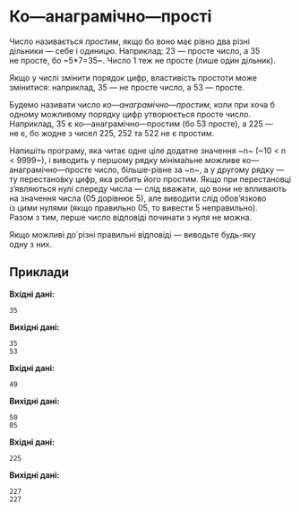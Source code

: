 # Ко—анаграмічно—прості

Число називається *простим*, якщо бо&nbsp;воно має рівно два різні дільники&nbsp;— себе і&nbsp;одиницю. Наприклад: 23&nbsp;— просте число, а&nbsp;35 не&nbsp;просте, бо&nbsp;~5*7=35~. Число&nbsp;1 теж не&nbsp;просте (лише один дільник).

Якщо у&nbsp;числі змінити порядок цифр, властивість простоти може змінитися: наприклад,&nbsp;35&nbsp;— не&nbsp;просте число, а&nbsp;53&nbsp;— просте.

Будемо називати число *ко—анаграмічно—простим*, коли при хоча&nbsp;б одному можливому порядку цифр утворюється&nbsp;просте число. Наприклад,&nbsp;35 є&nbsp;ко—анаграмічно—простим (бо&nbsp;53 просте), а&nbsp;225&nbsp;— не&nbsp;є, бо&nbsp;жодне&nbsp;з&nbsp;чисел 225, 252 та&nbsp;522 не&nbsp;є&nbsp;простим.

Напишіть програму, яка&nbsp;читає одне ціле додатне значення ~n~ (~10 < n < 9999~), і&nbsp;виводить у&nbsp;першому рядку мініма́льне можливе ко—анаграмічно—просте число, більше-рівне за&nbsp;~n~, а&nbsp;у&nbsp;другому рядку&nbsp;— ту перестано́вку цифр, яка&nbsp;робить його простим. Якщо&nbsp;при перестановці з’являються нулі спереду числа&nbsp;— слід вважати, що&nbsp;вони не&nbsp;впливають на&nbsp;значення числа (05 дорівнює 5), але&nbsp;виводити слід обов’язково із&nbsp;цими нулями (якщо правильно 05, то&nbsp;вивести 5&nbsp;неправильно). Разом&nbsp;з&nbsp;тим, перше число відпові́ді починати з&nbsp;нуля не&nbsp;можна.

Якщо можливі до́&nbsp;різні правильні відпові́ді&nbsp;— виводьте будь-яку одну&nbsp;з&nbsp;них.

## Приклади

**Вхідні дані:**
```
35
```

**Вихідні дані:**
```
35
53
```

**Вхідні дані:**
```
49
```

**Вихідні дані:**
```
50
05
```

**Вхідні дані:**
```
225
```

**Вихідні дані:**
```
227
227
```